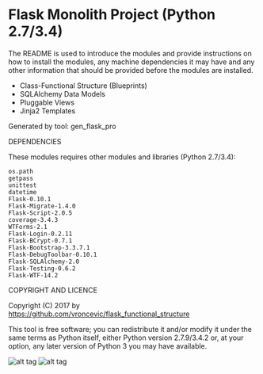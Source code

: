 Flask Monolith Project (Python 2.7/3.4)
================================================================================

The README is used to introduce the modules and provide instructions on
how to install the modules, any machine dependencies it may have and any
other information that should be provided before the modules are installed.

* Class-Functional Structure (Blueprints)
* SQLAlchemy Data Models
* Pluggable Views
* Jinja2 Templates

Generated by tool: gen_flask_pro

DEPENDENCIES

These modules requires other modules and libraries (Python 2.7/3.4):

	os.path
	getpass
	unittest
	datetime
	Flask-0.10.1
	Flask-Migrate-1.4.0
	Flask-Script-2.0.5
	coverage-3.4.3
	WTForms-2.1
	Flask-Login-0.2.11
	Flask-BCrypt-0.7.1
	Flask-Bootstrap-3.3.7.1
	Flask-DebugToolbar-0.10.1
	Flask-SQLAlchemy-2.0
	Flask-Testing-0.6.2
	Flask-WTF-14.2

COPYRIGHT AND LICENCE

Copyright (C) 2017 by https://github.com/vroncevic/flask_functional_structure

This tool is free software; you can redistribute it and/or modify
it under the same terms as Python itself, either Python version 2.7.9/3.4.2 or,
at your option, any later version of Python 3 you may have available.

![alt tag](https://raw.githubusercontent.com/vroncevic/flask_functional_structure/master/python_logo.png)
![alt tag](https://raw.githubusercontent.com/vroncevic/flask_functional_structure/master/linux_logo.jpg)

